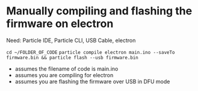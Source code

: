 # Manually compiling and flashing the firmware on electron

Need: Particle IDE, Particle CLI, USB Cable, electron

`cd ~/FOLDER_OF_CODE`
`particle compile electron main.ino --saveTo firmware.bin && particle flash --usb firmware.bin`

* assumes the filename of code is main.ino
* assumes you are compiling for electron
* assumes you are flashing the firmware over USB in DFU mode

